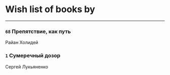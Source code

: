 # Wish list of books by [](https://plus.google.com/u/0/115058436318443463985/)
---

### `68` Препятствие, как путь
Райан Холидей

### `1` Сумеречный дозор
Сергей Лукьяненко

